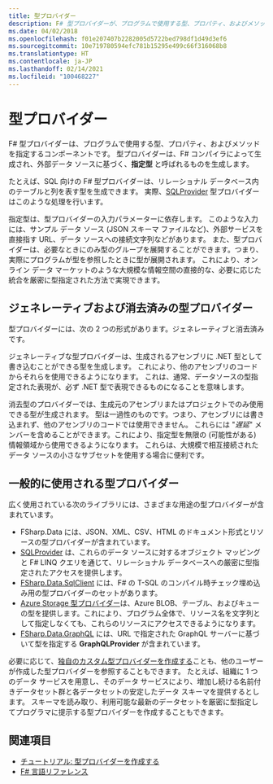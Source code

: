 ```yaml
---
title: 型プロバイダー
description: F# 型プロバイダーが、プログラムで使用する型、プロパティ、およびメソッドを指定するどのようなコンポーネントかを説明します。
ms.date: 04/02/2018
ms.openlocfilehash: f01e207407b2282005d5722bed798df1d49d3ef6
ms.sourcegitcommit: 10e719780594efc781b15295e499c66f316068b8
ms.translationtype: HT
ms.contentlocale: ja-JP
ms.lasthandoff: 02/14/2021
ms.locfileid: "100468227"
---
```

# <a name="type-providers"></a>型プロバイダー

F# 型プロバイダーは、プログラムで使用する型、プロパティ、およびメソッドを指定するコンポーネントです。 型プロバイダーは、F# コンパイラによって生成され、外部データ ソースに基づく、**指定型** と呼ばれるものを生成します。

たとえば、SQL 向けの F# 型プロバイダーは、リレーショナル データベース内のテーブルと列を表す型を生成できます。 実際、[SQLProvider](https://fsprojects.github.io/SQLProvider/) 型プロバイダーはこのような処理を行います。

指定型は、型プロバイダーの入力パラメーターに依存します。 このような入力には、サンプル データ ソース (JSON スキーマ ファイルなど)、外部サービスを直接指す URL、データ ソースへの接続文字列などがあります。 また、型プロバイダーは、必要なときにのみ型のグループを展開することができます。つまり、実際にプログラムが型を参照したときに型が展開されます。 これにより、オンライン データ マーケットのような大規模な情報空間の直接的な、必要に応じた統合を厳密に型指定された方法で実現できます。

## <a name="generative-and-erased-type-providers"></a>ジェネレーティブおよび消去済みの型プロバイダー

型プロバイダーには、次の 2 つの形式があります。ジェネレーティブと消去済みです。

ジェネレーティブな型プロバイダーは、生成されるアセンブリに .NET 型として書き込むことができる型を生成します。 これにより、他のアセンブリのコードからそれらを使用できるようになります。 これは、通常、データソースの型指定された表現が、必ず .NET 型で表現できるものになることを意味します。

消去型のプロバイダーでは、生成元のアセンブリまたはプロジェクトでのみ使用できる型が生成されます。 型は一過性のものです。つまり、アセンブリには書き込まれず、他のアセンブリのコードでは使用できません。 これらには "*遅延*" メンバーを含めることができます。これにより、指定型を無限の (可能性がある) 情報領域から使用できるようになります。 これらは、大規模で相互接続されたデータ ソースの小さなサブセットを使用する場合に便利です。

## <a name="commonly-used-type-providers"></a>一般的に使用される型プロバイダー

広く使用されている次のライブラリには、さまざまな用途の型プロバイダーが含まれています。

- FSharp.Data には、JSON、XML、CSV、HTML のドキュメント形式とリソースの型プロバイダーが含まれています。
- [SQLProvider](https://fsprojects.github.io/SQLProvider/) は、これらのデータ ソースに対するオブジェクト マッピングと F# LINQ クエリを通じて、リレーショナル データベースへの厳密に型指定されたアクセスを提供します。
- [FSharp.Data.SqlClient](https://fsprojects.github.io/FSharp.Data.SqlClient/) には、F# の T-SQL のコンパイル時チェック埋め込み用の型プロバイダーのセットがあります。
- [Azure Storage 型プロバイダー](https://fsprojects.github.io/AzureStorageTypeProvider/)は、Azure BLOB、テーブル、およびキューの型を提供します。これにより、プログラム全体で、リソース名を文字列として指定しなくても、これらのリソースにアクセスできるようになります。
- [FSharp.Data.GraphQL](https://fsprojects.github.io/FSharp.Data.GraphQL/index.html) には、URL で指定された GraphQL サーバーに基づいて型を指定する **GraphQLProvider** が含まれています。

必要に応じて、[独自のカスタム型プロバイダーを作成する](creating-a-type-provider.md)ことも、他のユーザーが作成した型プロバイダーを参照することもできます。 たとえば、組織に 1 つのデータ サービスを用意し、そのデータ サービスにより、増加し続ける名前付きデータセット群と各データセットの安定したデータ スキーマを提供するとします。 スキーマを読み取り、利用可能な最新のデータセットを厳密に型指定してプログラマに提示する型プロバイダーを作成することもできます。

## <a name="see-also"></a>関連項目

- [チュートリアル: 型プロバイダーを作成する](creating-a-type-provider.md)
- [F# 言語リファレンス](../../language-reference/index.md)

